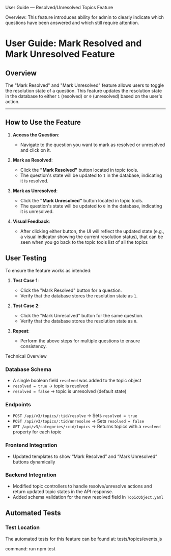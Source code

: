 User Guide — Resolved/Unresolved Topics Feature

Overview: 
This feature introduces ability for admin to clearly indicate which questions have been answered and which still require attention.

# User Guide: Mark Resolved and Mark Unresolved Feature

## Overview
The "Mark Resolved" and "Mark Unresolved" feature allows users to toggle the resolution state of a question. This feature updates the resolution state in the database to either `1` (resolved) or `0` (unresolved) based on the user's action.

---

## How to Use the Feature

1. **Access the Question**:
   - Navigate to the question you want to mark as resolved or unresolved and click on it.

2. **Mark as Resolved**:
   - Click the **"Mark Resolved"** button located in topic tools.
   - The question's  state will be updated to `1` in the database, indicating it is resolved.

3. **Mark as Unresolved**:
   - Click the **"Mark Unresolved"** button located in topic tools.
   - The question's  state will be updated to `0` in the database, indicating it is unresolved.

4. **Visual Feedback**:
   - After clicking either button, the UI will reflect the updated state (e.g., a visual indicator showing the current resolution status), that can be seen when you go back to the topic tools list of all the topics 




## User Testing

To ensure the feature works as intended:
1. **Test Case 1**: 
   - Click the "Mark Resolved" button for a question.
   - Verify that the database stores the resolution state as `1`.

2. **Test Case 2**:
   - Click the "Mark Unresolved" button for the same question.
   - Verify that the database stores the resolution state as `0`.

3. **Repeat**:
   - Perform the above steps for multiple questions to ensure consistency.
 


Technical Overview

### Database Schema
- A single boolean field `resolved` was added to the topic object
- `resolved = true` → topic is resolved
- `resolved = false` → topic is unresolved (default state) 

### Endpoints
- `POST /api/v3/topics/:tid/resolve` → Sets `resolved = true` 
- `POST /api/v3/topics/:tid/unresolve` → Sets `resolved = false` 
- `GET /api/v3/categories/:cid/topics` → Returns topics with a `resolved` property for each topic 

### Frontend Integration
- Updated templates to show “Mark Resolved” and “Mark Unresolved” buttons dynamically

### Backend Integration
- Modified topic controllers to handle resolve/unresolve actions and return updated topic states in the API response.  
- Added schema validation for the new resolved field in `TopicObject.yaml` 

## Automated Tests

### Test Location
The automated tests for this feature can be found at: tests/topics/events.js

command: run npm test 
